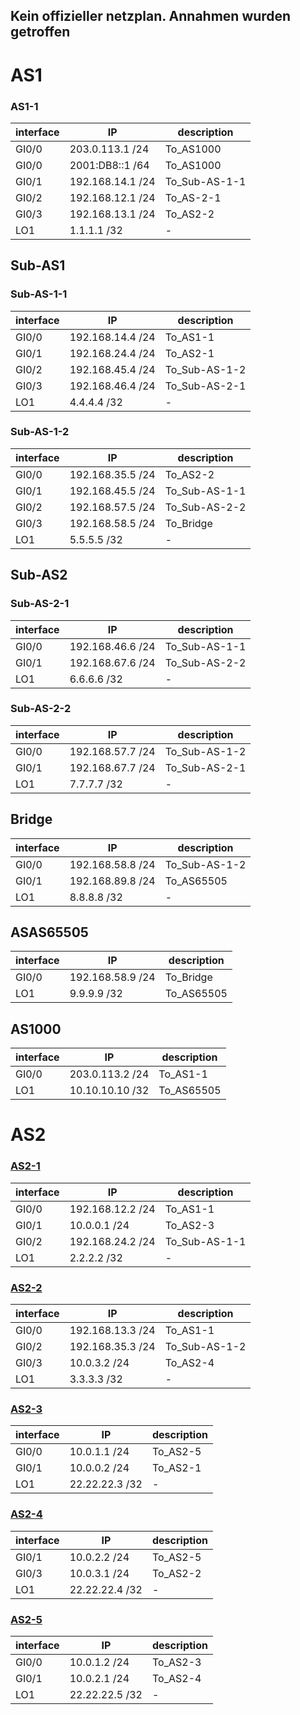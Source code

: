 ## Kein offizieller netzplan. Annahmen wurden getroffen



# AS1

### AS1-1
| interface | IP               | description   |
| --------- | ---------------- | ------------- |
| GI0/0     | 203.0.113.1 /24  | To_AS1000     |
| GI0/0     | 2001:DB8::1 /64  | To_AS1000     |
| GI0/1     | 192.168.14.1 /24 | To_Sub-AS-1-1 |
| GI0/2     | 192.168.12.1 /24 | To_AS-2-1     |
| GI0/3     | 192.168.13.1 /24 | To_AS2-2      |
| LO1       | 1.1.1.1 /32      | -             |

## Sub-AS1

### Sub-AS-1-1
| interface | IP               | description   |
| --------- | ---------------- | ------------- |
| GI0/0     | 192.168.14.4 /24 | To_AS1-1      |
| GI0/1     | 192.168.24.4 /24 | To_AS2-1      |
| GI0/2     | 192.168.45.4 /24 | To_Sub-AS-1-2 |
| GI0/3     | 192.168.46.4 /24 | To_Sub-AS-2-1 |
| LO1       | 4.4.4.4 /32      | -             |

### Sub-AS-1-2
| interface | IP               | description   |
| --------- | ---------------- | ------------- |
| GI0/0     | 192.168.35.5 /24 | To_AS2-2      |
| GI0/1     | 192.168.45.5 /24 | To_Sub-AS-1-1 |
| GI0/2     | 192.168.57.5 /24 | To_Sub-AS-2-2 |
| GI0/3     | 192.168.58.5 /24 | To_Bridge     |
| LO1       | 5.5.5.5 /32      | -             |


## Sub-AS2

### Sub-AS-2-1
| interface | IP               | description   |
| --------- | ---------------- | ------------- |
| GI0/0     | 192.168.46.6 /24 | To_Sub-AS-1-1 |
| GI0/1     | 192.168.67.6 /24 | To_Sub-AS-2-2 |
| LO1       | 6.6.6.6 /32      | -             |

### Sub-AS-2-2
| interface | IP               | description   |
| --------- | ---------------- | ------------- |
| GI0/0     | 192.168.57.7 /24 | To_Sub-AS-1-2 |
| GI0/1     | 192.168.67.7 /24 | To_Sub-AS-2-1 |
| LO1       | 7.7.7.7 /32      | -             |


## Bridge
| interface | IP               | description   |
| --------- | ---------------- | ------------- |
| GI0/0     | 192.168.58.8 /24 | To_Sub-AS-1-2 |
| GI0/1     | 192.168.89.8 /24 | To_AS65505    |
| LO1       | 8.8.8.8 /32      | -             |

## ASAS65505
| interface | IP               | description |
| --------- | ---------------- | ----------- |
| GI0/0     | 192.168.58.9 /24 | To_Bridge   |
| LO1       | 9.9.9.9 /32      | To_AS65505  |

## AS1000
| interface | IP              | description |
| --------- | --------------- | ----------- |
| GI0/0     | 203.0.113.2 /24 | To_AS1-1    |
| LO1       | 10.10.10.10 /32 | To_AS65505  |


# AS2

### [AS2-1](../scripts/AS2-1.md)

| interface | IP               | description   |
| --------- | ---------------- | ------------- |
| GI0/0     | 192.168.12.2 /24 | To_AS1-1      |
| GI0/1     | 10.0.0.1 /24     | To_AS2-3      |
| GI0/2     | 192.168.24.2 /24 | To_Sub-AS-1-1 |
| LO1       | 2.2.2.2 /32      | -             |

### [AS2-2](../scripts/AS2-2.md)

| interface | IP               | description   |
| --------- | ---------------- | ------------- |
| GI0/0     | 192.168.13.3 /24 | To_AS1-1      |
| GI0/2     | 192.168.35.3 /24 | To_Sub-AS-1-2 |
| GI0/3     | 10.0.3.2 /24     | To_AS2-4      |
| LO1       | 3.3.3.3 /32      | -             |

### [AS2-3](../scripts/AS2-3.md)

| interface | IP             | description |
| --------- | -------------- | ----------- |
| GI0/0     | 10.0.1.1 /24   | To_AS2-5    |
| GI0/1     | 10.0.0.2 /24   | To_AS2-1    |
| LO1       | 22.22.22.3 /32 | -           |

### [AS2-4](../scripts/AS2-4.md)

| interface | IP             | description |
| --------- | -------------- | ----------- |
| GI0/1     | 10.0.2.2 /24   | To_AS2-5    |
| GI0/3     | 10.0.3.1 /24   | To_AS2-2    |
| LO1       | 22.22.22.4 /32 | -           |

### [AS2-5](../scripts/AS2-5.md)

| interface | IP             | description |
| --------- | -------------- | ----------- |
| GI0/0     | 10.0.1.2 /24   | To_AS2-3    |
| GI0/1     | 10.0.2.1 /24   | To_AS2-4    |
| LO1       | 22.22.22.5 /32 | -           |